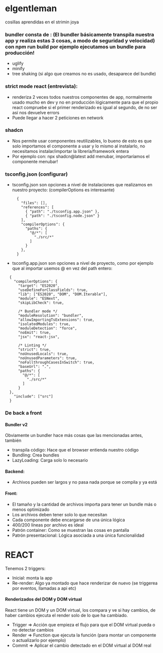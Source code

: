 # elgentleman
cosillas aprendidas en el strimin joya

### bundler consta de : (El bundler básicamente transpila nuestra app y realiza estas 3 cosas, a modo de seguridad y velocidad) con npm run build por ejemplo ejecutamos un bundle para producción!
  - uglify
  - minify
  - tree shaking (si algo que creamos no es usado, desaparece del bundle)

### strict mode react (entrevista):
  - renderiza 2 veces todos nuestros componentes de app, normalmente usado mucho en dev y no en producción lógicamente para que el propio react compruebe si el primer renderizado es igual al segundo, de no ser así nos devuelve errors
  - Puede llegar a hacer 2 peticiones en network

### shadcn
  - Nos permite usar componentes reutilizables, lo bueno de esto es que solo importamos el componente a usar y lo mismo al instalarlo, no necesitamos instalar/importar la librería/framework entera
  - Por ejemplo con: npx shadcn@latest add menubar, importaríamos el componente menubar!

### tsconfig.json (configurar)
  - tsconfig.json son opciones a nivel de instalaciones que realizamos en nuestro proyecto: (compilerOptions es interesante)
    ```
      {
        "files": [],
        "references": [
          { "path": "./tsconfig.app.json" },
          { "path": "./tsconfig.node.json" }
        ],
        "compilerOptions": {
          "paths": {
            "@/*": [
              "./src/*"
            ]
          }
        }, 
      }
    ```
  - tsconfig.app.json son opciones a nivel de proyecto, como por ejemplo que al importar usemos @ en vez del path entero:
  ```
    {
      "compilerOptions": {
        "target": "ES2020",
        "useDefineForClassFields": true,
        "lib": ["ES2020", "DOM", "DOM.Iterable"],
        "module": "ESNext",
        "skipLibCheck": true,
    
        /* Bundler mode */
        "moduleResolution": "bundler",
        "allowImportingTsExtensions": true,
        "isolatedModules": true,
        "moduleDetection": "force",
        "noEmit": true,
        "jsx": "react-jsx",
    
        /* Linting */
        "strict": true,
        "noUnusedLocals": true,
        "noUnusedParameters": true,
        "noFallthroughCasesInSwitch": true,
        "baseUrl": ".",
        "paths": {
          "@/*": [
            "./src/*"
          ]
        }
    },
      "include": ["src"]
    }
  ```

### De back a front

#### Bundler v2
Obviamente un bundler hace más cosas que las mencionadas antes, también 
  - transpila código: Hace que el browser entienda nuestro código
  - Bundling: Crea bundles
  - LazyLoading: Carga solo lo necesario


#### Backend:
  - Archivos pueden ser largos y no pasa nada porque se compila y ya está


#### Front:
  - El tamaño y la cantidad de archivos importa para tener un bundle más o menos optimizado
  - Los archivos deben tener solo lo que necesitan
  - Cada componente debe encargarse de una única lógica
  - 400/200 líneas por archivo es ideal
  - Patrón container: Como se muestran las cosas en pantalla
  - Patrón presentacional: Lógica asociada a una única funcionalidad


# REACT
Tenemos 2 triggers:
  - Inicial: monta la app
  - Re-render: Algo ya montado que hace renderizar de nuevo (se triggerea por eventos, llamadas a api etc)

#### Renderizados del DOM y DOM virtual
React tiene un DOM y un DOM virtual, los compara y ve si hay cambios, de haber cambios ejecuta el render solo de lo que ha cambiado.
  - Trigger => Acción que empieza el flujo para que el DOM virtual pueda o no detectar cambios
  - Render => Function que ejecuta la función (para montar un componente o actualizarlo por ejemplo)
  - Commit => Aplicar el cambio detectado en el DOM virtual al DOM real
